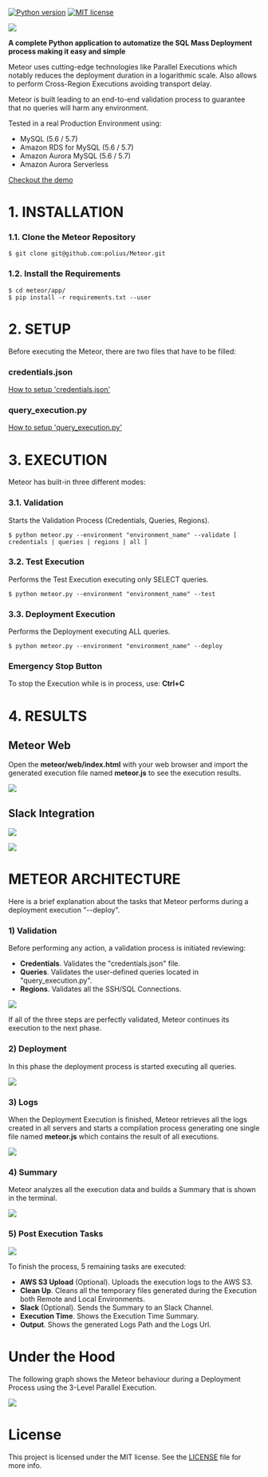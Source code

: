 [![Python version](https://img.shields.io/badge/python-2.7%20|%203.6%20|%203.7-blue.svg)](https://www.python.org/downloads/)
[![MIT license](https://img.shields.io/badge/License-MIT-blue.svg)](./LICENSE)

![](res/readme/meteor_header.png?raw=true)

**A complete Python application to automatize the SQL Mass Deployment process making it easy and simple**

Meteor uses cutting-edge technologies like Parallel Executions which notably reduces the deployment duration in a logarithmic scale. Also allows to perform Cross-Region Executions avoiding transport delay.

Meteor is built leading to an end-to-end validation process to guarantee that no queries will harm any environment.

Tested in a real Production Environment using:

- MySQL (5.6 / 5.7)
- Amazon RDS for MySQL (5.6 / 5.7)
- Amazon Aurora MySQL (5.6 / 5.7)
- Amazon Aurora Serverless

[Checkout the demo](https://meteor.poliuscorp.com)

# 1. INSTALLATION

### 1.1. Clone the Meteor Repository

```
$ git clone git@github.com:polius/Meteor.git
```

### 1.2. Install the Requirements

```
$ cd meteor/app/
$ pip install -r requirements.txt --user
```

# 2. SETUP

Before executing the Meteor, there are two files that have to be filled:

### credentials.json

[How to setup 'credentials.json']()

### query_execution.py

[How to setup 'query_execution.py']()

# 3. EXECUTION

Meteor has built-in three different modes:

### 3.1. Validation

Starts the Validation Process (Credentials, Queries, Regions).

```
$ python meteor.py --environment "environment_name" --validate [ credentials | queries | regions | all ]
```

### 3.2. Test Execution

Performs the Test Execution executing only SELECT queries.

```
$ python meteor.py --environment "environment_name" --test
```

### 3.3. Deployment Execution

Performs the Deployment executing ALL queries.

```
$ python meteor.py --environment "environment_name" --deploy
```

### Emergency Stop Button

To stop the Execution while is in process, use: **Ctrl+C**

# 4. RESULTS

## Meteor Web

Open the **meteor/web/index.html** with your web browser and import the generated execution file named **meteor.js** to see the execution results.

![](res/readme/meteor_web.png?raw=true)

## Slack Integration

![](res/readme/slack_header.png?raw=true)

![](res/readme/meteor_slack.png?raw=true)

# METEOR ARCHITECTURE

Here is a brief explanation about the tasks that Meteor performs during a deployment execution "--deploy". 

### 1) Validation

Before performing any action, a validation process is initiated reviewing:
- **Credentials**. Validates the "credentials.json" file.
- **Queries**. Validates the user-defined queries located in "query_execution.py".
- **Regions**. Validates all the SSH/SQL Connections. 

![](res/readme/1.validation.png?raw=true)

If all of the three steps are perfectly validated, Meteor continues its execution to the next phase. 

### 2) Deployment

In this phase the deployment process is started executing all queries.

![](res/readme/2.deployment.png?raw=true)

### 3) Logs

When the Deployment Execution is finished, Meteor retrieves all the logs created in all servers and starts a compilation process generating one single file named **meteor.js** which contains the result of all executions.

![](res/readme/3.logs.png?raw=true)

### 4) Summary

Meteor analyzes all the execution data and builds a Summary that is shown in the terminal.

![](res/readme/4.summary.png?raw=true)

### 5) Post Execution Tasks

![](res/readme/5.post_execution.png?raw=true)

To finish the process, 5 remaining tasks are executed:

- **AWS S3 Upload** (Optional). Uploads the execution logs to the AWS S3.
- **Clean Up**. Cleans all the temporary files generated during the Execution both Remote and Local Environments.
- **Slack** (Optional). Sends the Summary to an Slack Channel.
- **Execution Time**. Shows the Execution Time Summary.
- **Output**. Shows the generated Logs Path and the Logs Url.

# Under the Hood

The following graph shows the Meteor behaviour during a Deployment Process using the 3-Level Parallel Execution.

![](res/readme/meteor_architecture.png?raw=true)

# License

This project is licensed under the MIT license. See the [LICENSE](./LICENSE) file for more info.